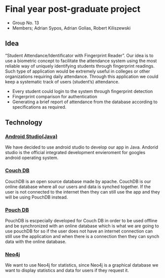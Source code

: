 # Final year post-graduate project
 - Group No. 13 
 - Members; Adrian Sypos, Adrian Golias, Robert Kiliszewski

## Idea
“Student Attendance/Identificator with Fingerprint Reader”. 
Our idea is to use a biometric concept to facilitate the attendance system using the most reliable way of uniquely identifying students through fingerprint readings. Such type of application would be extremely useful in colleges or other organizations requiring daily attendance. Through this application we could keep a systematic track of users (student’s) attendance. 

* Every student could login to the system through fingerprint detection
* Fingerprint comparison for authentication
* Generating a brief report of attendance from the database according to specifications as required.


## Technology

### [Android Studio(Java)](https://developer.android.com/studio/index.html)
We have decided to use android studio to develop our app in Java. Andorid studio is the official integrated development envieroment for googles android operating system.


### [Couch DB](http://couchdb.apache.org/)
CouchDB is an open source database made by apache. CouchDB is our online database where all our users and data is synched together. If the user is not connected to the internet then they can still use the app and they will be using PouchDB instead.

### [Pouch DB](https://pouchdb.com/)
PouchDB is escpecially developed for Couch DB in order to be used offline and be synchronized with an online database which is what we are going to use pouchDB for so if the user does not have an internet connection can still use the application and when there is a connection then they can synch data with the online database.

### [Neo4j](https://neo4j.com/)
We want to use Neo4j for statistics, since Neo4j is a graphical database we want to display statistics and data for users if they request it.






